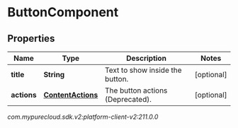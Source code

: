 # ButtonComponent


## Properties

| Name | Type | Description | Notes |
| ------------ | ------------- | ------------- | ------------- |
| **title** | **String** | Text to show inside the button. |  [optional] |
| **actions** | [**ContentActions**](ContentActions) | The button actions (Deprecated). |  [optional] |




_com.mypurecloud.sdk.v2:platform-client-v2:211.0.0_
